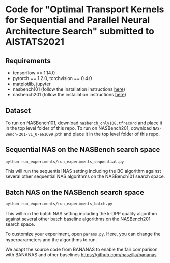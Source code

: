 # Code for "Optimal Transport Kernels for Sequential and Parallel Neural Architecture Search" submitted to AISTATS2021

## Requirements
- tensorflow == 1.14.0
- pytorch == 1.2.0, torchvision == 0.4.0
- matplotlib, jupyter
- nasbench101 (follow the installation instructions [here](https://github.com/google-research/nasbench))
- nasbench201 (follow the installation instructions [here](https://github.com/D-X-Y/NAS-Bench-201))

## Dataset
To run on NASBench101, download `nasbench_only108.tfrecord` and place it in the top level folder of this repo.
To run on NASBench201, download `NAS-Bench-201-v1_0-e61699.pth` and place it in the top level folder of this repo.

## Sequential NAS on the NASBench search space
```
python run_experiments/run_experiments_sequential.py
```
This will run the sequential NAS setting including the BO algorithm against several other sequential NAS algorithms on the NASBench101 search space.

## Batch NAS on the NASBench search space
```
python run_experiments/run_experiments_batch.py
```
This will run the batch NAS setting including the k-DPP quality algorithm against several other batch baseline algorithms on the NASBench201 search space.


To customize your experiment, open `params.py`. Here, you can change the hyperparameters and the algorithms to run.


We adapt the source code from BANANAS to enable the fair comparison with BANANAS and other baselines https://github.com/naszilla/bananas